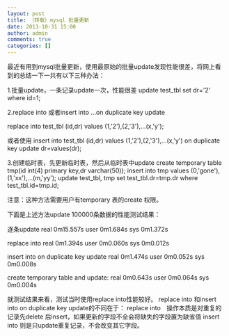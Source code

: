 ```yaml
---
layout: post
title: （转载）mysql 批量更新 
date: 2013-10-31 15:00
author: admin
comments: true
categories: []
---
```

最近有用到mysql批量更新，使用最原始的批量update发现性能很差，将网上看到的总结一下一共有以下三种办法：

1.批量update，一条记录update一次，性能很差
update test_tbl set dr='2' where id=1;

2.replace into 或者insert into ...on duplicate key update

replace into test_tbl (id,dr) values (1,'2'),(2,'3'),...(x,'y');

或者使用
insert into test_tbl (id,dr) values  (1,'2'),(2,'3'),...(x,'y') on duplicate key update dr=values(dr);

3.创建临时表，先更新临时表，然后从临时表中update
create temporary table tmp(id int(4) primary key,dr varchar(50));
insert into tmp values  (0,'gone'), (1,'xx'),...(m,'yy');
update test_tbl, tmp set test_tbl.dr=tmp.dr where test_tbl.id=tmp.id;

注意：这种方法需要用户有temporary 表的create 权限。

下面是上述方法update 100000条数据的性能测试结果：

逐条update
real    0m15.557s
user    0m1.684s
sys    0m1.372s

replace into
real    0m1.394s
user    0m0.060s
sys    0m0.012s

insert into on duplicate key update
real    0m1.474s
user    0m0.052s
sys    0m0.008s

create temporary table and update:
real    0m0.643s
user    0m0.064s
sys    0m0.004s

就测试结果来看，测试当时使用replace into性能较好。
replace into  和insert into on duplicate key update的不同在于：
replace into　操作本质是对重复的记录先delete 后insert，如果更新的字段不全会将缺失的字段置为缺省值
insert into 则是只update重复记录，不会改变其它字段。
